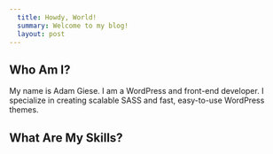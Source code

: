 ```yaml
---
  title: Howdy, World!
  summary: Welcome to my blog!
  layout: post
---
```


## Who Am I?

My name is Adam Giese. I am a WordPress and front-end developer. I specialize in creating scalable SASS and fast, easy-to-use WordPress themes. 

## What Are My Skills?
